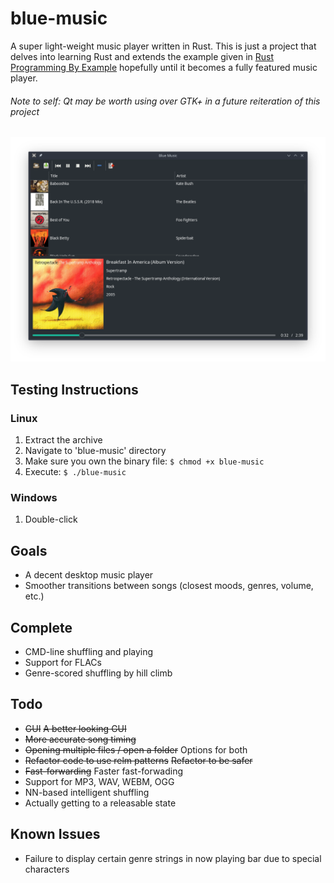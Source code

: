 # blue-music
A super light-weight music player written in Rust. This is just a project that delves into learning Rust and extends the example given in [Rust Programming By Example](https://www.packtpub.com/application-development/rust-programming-example) hopefully until it becomes a fully featured music player.

###### Note to self: Qt may be worth using over GTK+ in a future reiteration of this project

![Now playing](/screenshots/v0-1-2.png?raw=true "Optional Title")

## Testing Instructions
### Linux
1. Extract the archive
2. Navigate to 'blue-music' directory
3. Make sure you own the binary file: `$ chmod +x blue-music`
4. Execute: `$ ./blue-music`
### Windows
1. Double-click

## Goals
- A decent desktop music player
- Smoother transitions between songs (closest moods, genres, volume, etc.)

## Complete
- CMD-line shuffling and playing
- Support for FLACs
- Genre-scored shuffling by hill climb

## Todo
- ~~GUI~~ ~~A better looking GUI~~
- ~~More accurate song timing~~
- ~~Opening multiple files / open a folder~~ Options for both
- ~~Refactor code to use relm patterns~~ ~~Refactor to be safer~~
- ~~Fast-forwarding~~ Faster fast-forwading
- Support for MP3, WAV, WEBM, OGG
- NN-based intelligent shuffling
- Actually getting to a releasable state

## Known Issues
- Failure to display certain genre strings in now playing bar due to special characters
